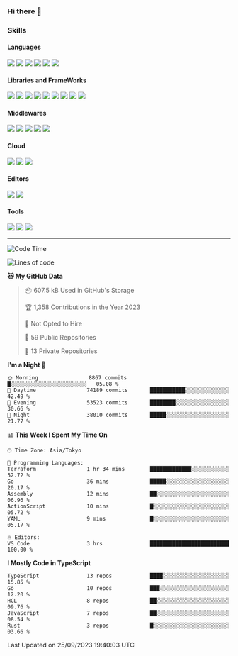 ### Hi there 👋
### Skills
<!-- Badge Template: <img src="https://img.shields.io/badge/-<LabeltoShow>-<IconsColorCode>?style=flat&logo=<IconsName>&logoColor=white"/>  -->
#### Languages
<p>
<img src="https://img.shields.io/badge/-Python-3776AB?style=flat&logo=Python&logoColor=white"/>
<img src="https://img.shields.io/badge/-Go-00ADD8?style=flat&logo=Go&logoColor=white">
<img src="https://img.shields.io/badge/-JavaScript-F7DF1E?style=flat&logo=JavaScript&logoColor=black"/>
<img src="https://img.shields.io/badge/-TypeScript-007ACC?style=flat&logo=TypeScript&logoColor=white"/>
<img src="https://img.shields.io/badge/-HTML5-E34F26?style=flat&logo=HTML5&logoColor=white"/>
<img src="https://img.shields.io/badge/-CSS3-1572B6?style=flat&logo=CSS3&logoColor=white"/>
</p>

#### Libraries and FrameWorks
<p>
<img src="https://img.shields.io/badge/-PyTorch-EE4C2C?style=flat&logo=PyTorch&logoColor=white"/>
<img src="https://img.shields.io/badge/-pandas-150458?style=flat&logo=pandas&logoColor=white"/>
<img src="https://img.shields.io/badge/-Flask-000000?style=flat&logo=Flask&logoColor=white"/>
<img src="https://img.shields.io/badge/-FastAPI-009688?style=flat&logo=FastAPI&logoColor=white"/>
<img src="https://img.shields.io/badge/-Django-092E20?style=flat&logo=Django&logoColor=white"/>
<img src="https://img.shields.io/badge/-Vue.js-42B883?style=flat&logo=Vue.js&logoColor=white"/>
<img src="https://img.shields.io/badge/-Nuxt.js-00C58E?style=flat&logo=Vue.js&logoColor=white"/>
<img src="https://img.shields.io/badge/-React.js-61DAFB?style=flat&logo=React&logoColor=white"/>
<img src="https://img.shields.io/badge/-Next.js-000000?style=flat&logo=Next.js&logoColor=white"/>
</p>

#### Middlewares
<p>
<img src="https://img.shields.io/badge/-Nginx-269539?style=flat&logo=Nginx&logoColor=white"/>
<img src="https://img.shields.io/badge/-Docker-2496ED?style=flat&logo=Docker&logoColor=white"/>
<img src="https://img.shields.io/badge/-Kubernetes-326CE5?style=flat&logo=Kubernetes&logoColor=white"/>
<img src="https://img.shields.io/badge/-MySQL-4479A1?style=flat&logo=MySQL&logoColor=white"/>
<img src="https://img.shields.io/badge/-PostgreSQL-336791?style=flat&logo=PostgreSQL&logoColor=white"/>
</p>

#### Cloud
<p>
<img src="https://img.shields.io/badge/-Google%20Cloud-4285F4?style=flat&logo=Google%20Cloud&logoColor=white"/>
<img src="https://img.shields.io/badge/-Amazon%20AWS-232F3E?style=flat&logo=Amazon%20AWS&logoColor=white"/>
<img src="https://img.shields.io/badge/-Azure-0089D6?style=flat&logo=Microsoft%20Azure&logoColor=white"/>
</p>

#### Editors
<p>
<img src="https://img.shields.io/badge/-Visual%20Studio%20Code-007ACC?style=flat&logo=Visual%20Studio%20Code&logoColor=white"/>
<img src="https://img.shields.io/badge/-Vim-019733?style=flat&logo=Vim&logoColor=white"/>
</p>

#### Tools
<p>
<img src="https://img.shields.io/badge/-Git-F44D27?style=flat&logo=Git&logoColor=white"/>
<img src="https://img.shields.io/badge/-Github-181717?style=flat&logo=GitHub&logoColor=white"/>
<img src="https://img.shields.io/badge/-GitHub%20Actions-2088FF?style=flat&logo=GitHub%20Actions&logoColor=white"/>
</p>

<!--
**dychi/dychi** is a ✨ _special_ ✨ repository because its `README.md` (this file) appears on your GitHub profile.

Here are some ideas to get you started:

- 🔭 I’m currently working on ...
- 🌱 I’m currently learning ...
- 👯 I’m looking to collaborate on ...
- 🤔 I’m looking for help with ...
- 💬 Ask me about ...
- 📫 How to reach me: ...
- 😄 Pronouns: ...
- ⚡ Fun fact: ...
-->
---
<!--START_SECTION:waka-->
![Code Time](http://img.shields.io/badge/Code%20Time-2%2C312%20hrs%2036%20mins-blue)

![Lines of code](https://img.shields.io/badge/From%20Hello%20World%20I%27ve%20Written-94.2%20million%20lines%20of%20code-blue)

**🐱 My GitHub Data** 

> 📦 607.5 kB Used in GitHub's Storage 
 > 
> 🏆 1,358 Contributions in the Year 2023
 > 
> 🚫 Not Opted to Hire
 > 
> 📜 59 Public Repositories 
 > 
> 🔑 13 Private Repositories 
 > 
**I'm a Night 🦉** 

```text
🌞 Morning                8867 commits        █░░░░░░░░░░░░░░░░░░░░░░░░   05.08 % 
🌆 Daytime                74189 commits       ███████████░░░░░░░░░░░░░░   42.49 % 
🌃 Evening                53523 commits       ████████░░░░░░░░░░░░░░░░░   30.66 % 
🌙 Night                  38010 commits       █████░░░░░░░░░░░░░░░░░░░░   21.77 % 
```


📊 **This Week I Spent My Time On** 

```text
🕑︎ Time Zone: Asia/Tokyo

💬 Programming Languages: 
Terraform                1 hr 34 mins        █████████████░░░░░░░░░░░░   52.72 % 
Go                       36 mins             █████░░░░░░░░░░░░░░░░░░░░   20.17 % 
Assembly                 12 mins             ██░░░░░░░░░░░░░░░░░░░░░░░   06.96 % 
ActionScript             10 mins             █░░░░░░░░░░░░░░░░░░░░░░░░   05.72 % 
YAML                     9 mins              █░░░░░░░░░░░░░░░░░░░░░░░░   05.17 % 

🔥 Editors: 
VS Code                  3 hrs               █████████████████████████   100.00 % 
```

**I Mostly Code in TypeScript** 

```text
TypeScript               13 repos            ████░░░░░░░░░░░░░░░░░░░░░   15.85 % 
Go                       10 repos            ███░░░░░░░░░░░░░░░░░░░░░░   12.20 % 
HCL                      8 repos             ██░░░░░░░░░░░░░░░░░░░░░░░   09.76 % 
JavaScript               7 repos             ██░░░░░░░░░░░░░░░░░░░░░░░   08.54 % 
Rust                     3 repos             █░░░░░░░░░░░░░░░░░░░░░░░░   03.66 % 
```




 Last Updated on 25/09/2023 19:40:03 UTC
<!--END_SECTION:waka-->
